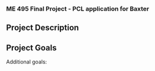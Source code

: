 ### ME 495 Final Project - PCL application for Baxter


Project Description
------------------------

Project Goals
------------------------

Additional goals:

